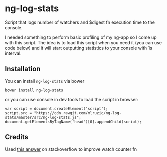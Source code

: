 ng-log-stats
============

Script that logs number of watchers and $digest fn execution time to the console.

I needed something to perform basic profiling of my ng-app so I come up with this script.
The idea is to load this script when you need it (you can use code below) and it will start outputting statistics to your console with 1s interval.

Installation
------------

You can install ``ng-log-stats`` via bower

```
bower install ng-log-stats
```

or you can use console in dev tools to load the script in browser:
```
var script = document.createElement('script');
script.src = "https://cdn.rawgit.com/mlruzic/ng-log-stats/master/src/ng-log-stats.js";
document.getElementsByTagName('head')[0].appendChild(script);
```

Credits
-------
Used [this answer](http://stackoverflow.com/a/18539624) on stackoverflow to improve watch counter fn
